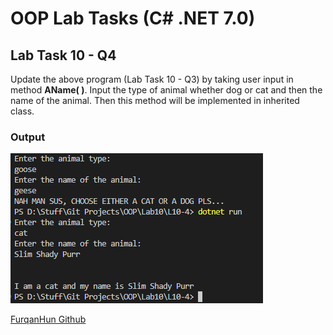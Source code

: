 # OOP Lab Tasks (C# .NET 7.0)

## Lab Task 10 - Q4

Update the above program (Lab Task 10 - Q3) by taking user input in method **AName( )**. Input the type of animal whether dog or cat and then the name of the animal. Then this method will be implemented in inherited class.

### Output

![L10-4](../../Assets/L10-4.png)

[FurqanHun Github](https://github.com/FurqanHun)